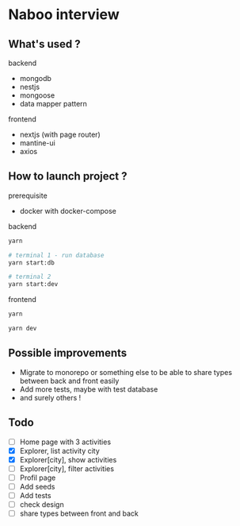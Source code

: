 # Naboo interview

## What's used ?

backend

- mongodb
- nestjs
- mongoose
- data mapper pattern

frontend

- nextjs (with page router)
- mantine-ui
- axios

## How to launch project ?

prerequisite

- docker with docker-compose

backend

```bash
yarn

# terminal 1 - run database
yarn start:db

# terminal 2
yarn start:dev
```

frontend

```bash
yarn

yarn dev
```

## Possible improvements

- Migrate to monorepo or something else to be able to share types between back and front easily
- Add more tests, maybe with test database
- and surely others !

## Todo

- [ ] Home page with 3 activities
- [x] Explorer, list activity city
- [x] Explorer[city], show activities
- [ ] Explorer[city], filter activities
- [ ] Profil page
- [ ] Add seeds
- [ ] Add tests
- [ ] check design
- [ ] share types between front and back
